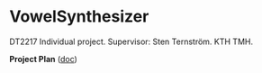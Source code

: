 # VowelSynthesizer

DT2217 Individual project. Supervisor: Sten Ternström. KTH TMH.

**Project Plan** ([doc](https://docs.google.com/document/d/1fmZuJE0aM0tm7MNw_aknPAknOgZALh7ohF47zjVFOA0/edit?usp=sharing))
